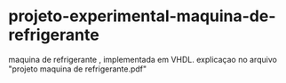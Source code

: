 # projeto-experimental-maquina-de-refrigerante
maquina de refrigerante , implementada em VHDL.
explicaçao no arquivo "projeto maquina de refrigerante.pdf"
